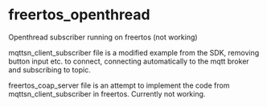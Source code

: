 # freertos_openthread
Openthread subscriber running on freertos (not working) 

mqttsn_client_subscriber file is a modified example from the SDK, removing button input etc. to connect, connecting automatically to the mqtt broker and subscribing to topic.

freertos_coap_server file is an attempt to implement the code from mqttsn_client_subscriber in freertos. Currently not working. 
